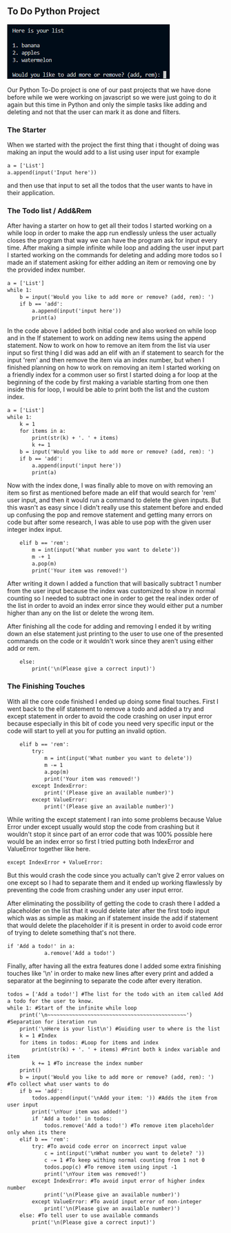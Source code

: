 ## To Do Python Project

![Todo Project output](/assets/todo.png)

Our Python To-Do project is one of our past projects that we have done before while we were working on javascript so we were just going to do it again but this time in Python and only the simple tasks like adding and deleting and not that the user can mark it as done and filters.

### The Starter

When we started with the project the first thing that i thought of doing was making an input the would add to a list using user input for example 
```
a = ['List']
a.append(input('Input here'))
```
and then use that input to set all the todos that the user wants to have in their application.

### The Todo list / Add&Rem

After having a starter on how to get all their todos I started working on a while loop in order to make the app run endlessly unless the user actually closes the program that way we can have the program ask for input every time. After making a simple infinite while loop and adding the user input part I started working on the commands for deleting and adding more todos so I made an if statement asking for either adding an item or removing one by the provided index number.
```
a = ['List']
while 1:
    b = input('Would you like to add more or remove? (add, rem): ')
    if b == 'add':
        a.append(input('input here'))
        print(a)
```
In the code above I added both initial code and also worked on while loop and in the If statement to work on adding new items using the append statement. Now to work on how to remove an item from the list via user input so first thing I did was add an elif with an if statement to search for the input 'rem' and then remove the item via an index number, but when I finished planning on how to work on removing an item I started working on a friendly index for a common user so first I started doing a for loop at the beginning of the code by first making a variable starting from one then inside this for loop, I would be able to print both the list and the custom index.
```
a = ['List']
while 1:
    k = 1
    for items in a:
        print(str(k) + '. ' + items)
        k += 1
    b = input('Would you like to add more or remove? (add, rem): ')
    if b == 'add':
        a.append(input('input here'))
        print(a)
```
Now with the index done, I was finally able to move on with removing an item so first as mentioned before made an elif that would search for 'rem' user input, and then it would run a command to delete the given inputs. But this wasn't as easy since I didn't really use this statement before and ended up confusing the pop and remove statement and getting many errors on code but after some research, I was able to use pop with the given user integer index input.
```
    elif b == 'rem':
        m = int(input('What number you want to delete'))
        m -+ 1
        a.pop(m)
        print('Your item was removed!')
```
After writing it down I added a function that will basically subtract 1 number from the user input because the index was customized to show in normal counting so I needed to subtract one in order to get the real index order of the list in order to avoid an index error since they would either put a number higher than any on the list or delete the wrong item.

After finishing all the code for adding and removing I ended it by writing down an else statement just printing to the user to use one of the presented commands on the code or it wouldn't work since they aren't using either add or rem.
```
    else:
        print('\n(Please give a correct input)')
```

### The Finishing Touches

With all the core code finished I ended up doing some final touches. First I went back to the elif statement to remove a todo and added a try and except statement in order to avoid the code crashing on user input error because especially in this bit of code you need very specific input or the code will start to yell at you for putting an invalid option.
```
    elif b == 'rem':
        try:
            m = int(input('What number you want to delete'))
            m -= 1
            a.pop(m)
            print('Your item was removed!')
        except IndexError:
            print('(Please give an available number)')
        except ValueError:
            print('(Please give an available number)')
```
While writing the except statement I ran into some problems because Value Error under except usually would stop the code from crashing but it wouldn't stop it since part of an error code that was 100% possible here would be an index error so first I tried putting both IndexError and ValueError together like here.
```
except IndexError + ValueError:
```
But this would crash the code since you actually can't give 2 error values on one except so I had to separate them and it ended up working flawlessly by preventing the code from crashing under any user input error.

After eliminating the possibility of getting the code to crash there I added a placeholder on the list that it would delete later after the first todo input which was as simple as making an if statement inside the add if statement that would delete the placeholder if it is present in order to avoid code error of trying to delete something that's not there.
```
if 'Add a todo!' in a:
            a.remove('Add a todo!')
```

Finally, after having all the extra features done I added some extra finishing touches like '\n' in order to make new lines after every print and added a separator at the beginning to separate the code after every iteration.
```
todos = ['Add a todo!'] #The list for the todo with an item called Add a todo for the user to know.
while 1: #Start of the infinite while loop
    print('\n~~~~~~~~~~~~~~~~~~~~~~~~~~~~~~~~~~~~~~~~~~~~~') #Separation for iteration run 
    print('\nHere is your list\n') #Guiding user to where is the list
    k = 1 #Index
    for items in todos: #Loop for items and index
        print(str(k) + '. ' + items) #Print both k index variable and item
        k += 1 #To increase the index number
    print()
    b = input('Would you like to add more or remove? (add, rem): ') #To collect what user wants to do
    if b == 'add':
        todos.append(input('\nAdd your item: ')) #Adds the item from user input
        print('\nYour item was added!')
        if 'Add a todo!' in todos:
            todos.remove('Add a todo!') #To remove item placeholder only when its there
    elif b == 'rem':
        try: #To avoid code error on incorrect input value
            c = int(input('\nWhat number you want to delete? '))
            c -= 1 #To keep withing normal counting from 1 not 0
            todos.pop(c) #To remove item using input -1
            print('\nYour item was removed!')
        except IndexError: #To avoid input error of higher index number
            print('\n(Please give an available number)')
        except ValueError: #To avoid input error of non-integer
            print('\n(Please give an available number)')
    else: #To tell user to use available commands
        print('\n(Please give a correct input)')
```
